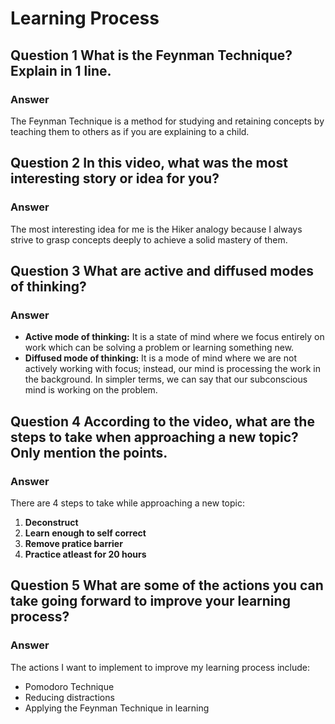 # Learning Process
## Question 1 What is the Feynman Technique? Explain in 1 line.
### Answer
The Feynman Technique is a method for studying and retaining concepts by teaching them to others as if you are explaining to a child.
## Question 2 In this video, what was the most interesting story or idea for you?
### Answer
The most interesting idea for me is the Hiker analogy because I always strive to grasp concepts deeply to achieve a solid mastery of them.
## Question 3 What are active and diffused modes of thinking?
### Answer
* **Active mode of thinking:** It is a state of mind where we focus entirely on work which can be solving a problem or learning something new.
* **Diffused mode of thinking:** It is a mode of mind where we are not actively working with focus; instead, our mind is processing the work in the background. In simpler terms, we can say that our subconscious mind is working on the problem. 
## Question 4 According to the video, what are the steps to take when approaching a new topic? Only mention the points.
### Answer
There are 4 steps to take while approaching a new topic:
1. **Deconstruct**
2. **Learn enough to self correct**
3. **Remove pratice barrier**
4. **Practice atleast for 20 hours**
## Question 5 What are some of the actions you can take going forward to improve your learning process?
### Answer
The actions I want to implement to improve my learning process include:
* Pomodoro Technique
* Reducing distractions
* Applying the Feynman Technique in learning
